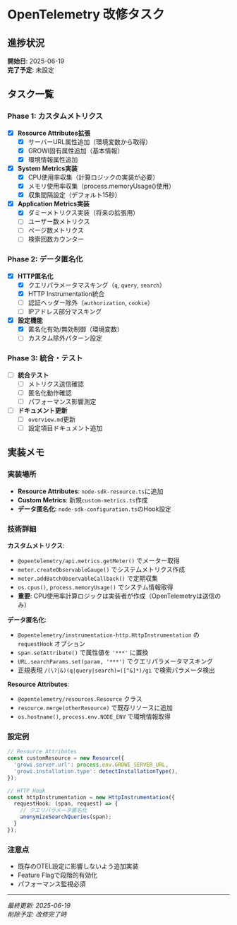 # OpenTelemetry 改修タスク

## 進捗状況
**開始日**: 2025-06-19  
**完了予定**: 未設定

## タスク一覧

### Phase 1: カスタムメトリクス
- [x] **Resource Attributes拡張**
  - [x] サーバーURL属性追加（環境変数から取得）
  - [x] GROWI固有属性追加（基本情報）
  - [x] 環境情報属性追加
- [x] **System Metrics実装**
  - [x] CPU使用率収集（計算ロジックの実装が必要）
  - [x] メモリ使用率収集（process.memoryUsage()使用）
  - [x] 収集間隔設定（デフォルト15秒）
- [x] **Application Metrics実装**
  - [x] ダミーメトリクス実装（将来の拡張用）
  - [ ] ユーザー数メトリクス
  - [ ] ページ数メトリクス
  - [ ] 検索回数カウンター

### Phase 2: データ匿名化
- [x] **HTTP匿名化**
  - [x] クエリパラメータマスキング（`q`, `query`, `search`）
  - [x] HTTP Instrumentation統合
  - [ ] 認証ヘッダー除外（`authorization`, `cookie`）
  - [ ] IPアドレス部分マスキング
- [x] **設定機能**
  - [x] 匿名化有効/無効制御（環境変数）
  - [ ] カスタム除外パターン設定

### Phase 3: 統合・テスト
- [ ] **統合テスト**
  - [ ] メトリクス送信確認
  - [ ] 匿名化動作確認
  - [ ] パフォーマンス影響測定
- [ ] **ドキュメント更新**
  - [ ] `overview.md`更新
  - [ ] 設定項目ドキュメント追加

## 実装メモ

### 実装場所
- **Resource Attributes**: `node-sdk-resource.ts`に追加
- **Custom Metrics**: 新規`custom-metrics.ts`作成
- **データ匿名化**: `node-sdk-configuration.ts`のHook設定

### 技術詳細
**カスタムメトリクス**:
- `@opentelemetry/api.metrics.getMeter()` でメーター取得
- `meter.createObservableGauge()` でシステムメトリクス作成
- `meter.addBatchObservableCallback()` で定期収集
- `os.cpus()`, `process.memoryUsage()` でシステム情報取得
- **重要**: CPU使用率計算ロジックは実装者が作成（OpenTelemetryは送信のみ）

**データ匿名化**:
- `@opentelemetry/instrumentation-http.HttpInstrumentation` の `requestHook` オプション
- `span.setAttribute()` で属性値を `'***'` に置換
- `URL.searchParams.set(param, '***')` でクエリパラメータマスキング
- 正規表現 `/(\?|&)(q|query|search)=([^&]*)/gi` で検索パラメータ検出

**Resource Attributes**:
- `@opentelemetry/resources.Resource` クラス
- `resource.merge(otherResource)` で既存リソースに追加
- `os.hostname()`, `process.env.NODE_ENV` で環境情報取得

### 設定例
```typescript
// Resource Attributes
const customResource = new Resource({
  'growi.server.url': process.env.GROWI_SERVER_URL,
  'growi.installation.type': detectInstallationType(),
});

// HTTP Hook
const httpInstrumentation = new HttpInstrumentation({
  requestHook: (span, request) => {
    // クエリパラメータ匿名化
    anonymizeSearchQueries(span);
  }
});
```

### 注意点
- 既存のOTEL設定に影響しないよう追加実装
- Feature Flagで段階的有効化
- パフォーマンス監視必須

---
*最終更新: 2025-06-19*  
*削除予定: 改修完了時*
